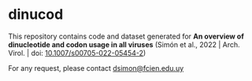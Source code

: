 # dinucod

This repository contains code and dataset generated for **An overview of dinucleotide and codon usage in all viruses** (Simón et al., 2022 | Arch. Virol. | doi: [10.1007/s00705-022-05454-2](https://link.springer.com/article/10.1007/s00705-022-05454-2))

For any request, please contact dsimon@fcien.edu.uy
